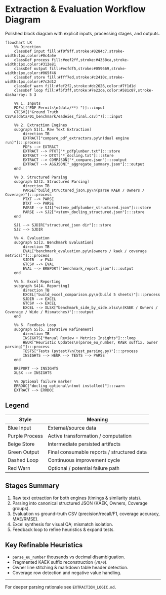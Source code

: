 # Extraction & Evaluation Workflow Diagram

Polished block diagram with explicit inputs, processing stages, and outputs.

```mermaid
flowchart LR
    %% Direction
    classDef input fill:#f0f9ff,stroke:#0284c7,stroke-width:1px,color:#0c4a6e
    classDef process fill:#eef2ff,stroke:#4338ca,stroke-width:1px,color:#312e81
    classDef output fill:#ecfdf5,stroke:#059669,stroke-width:1px,color:#065f46
    classDef store fill:#fff7ed,stroke:#c2410c,stroke-width:1px,color:#7c2d12
    classDef warn fill:#fef2f2,stroke:#dc2626,color:#7f1d1d
    classDef loop fill:#f5f3ff,stroke:#7e22ce,color:#581c87,stroke-dasharray: 5 3

    %% 1. Inputs
    PDFs[("PDF Permits\n(data/**) ")]:::input
    GTCSV[("Ground Truth CSV\n(data/01_benchmark/eadeies_final.csv)")]:::input

    %% 2. Extraction Engines
    subgraph S1[1. Raw Text Extraction]
        direction TB
        EXTRACT["compare_pdf_extractors.py\n(dual engine run)"]:::process
        PDFs --> EXTRACT
        EXTRACT --> PTXT["*_pdfplumber.txt"]:::store
        EXTRACT --> DTXT["*_docling.txt"]:::store
        EXTRACT --> COMPJSON["*_compare.json"]:::output
        EXTRACT --> AGGJSON["_aggregate_summary.json"]:::output
    end

    %% 3. Structured Parsing
    subgraph S2[2. Structured Parsing]
        direction TB
        PARSE["build_structured_json.py\n(parse KAEK / Owners / Coverage)"]:::process
        PTXT --> PARSE
        DTXT --> PARSE
        PARSE --> SJ1["<stem>_pdfplumber_structured.json"]:::store
        PARSE --> SJ2["<stem>_docling_structured.json"]:::store
    end

    SJ1 --> SJDIR["structured_json dir"]:::store
    SJ2 --> SJDIR

    %% 4. Evaluation
    subgraph S3[3. Benchmark Evaluation]
        direction TB
        EVAL["benchmark_evaluation.py\n(owners / kaek / coverage metrics)"]:::process
        SJDIR --> EVAL
        GTCSV --> EVAL
        EVAL --> BREPORT["benchmark_report.json"]:::output
    end

    %% 5. Excel Reporting
    subgraph S4[4. Reporting]
        direction TB
        EXCEL["build_excel_comparison.py\n(build 5 sheets)"]:::process
        SJDIR --> EXCEL
        GTCSV --> EXCEL
        EXCEL --> XLSX["benchmark_side_by_side.xlsx\n(KAEK / Owners / Coverage / Wide / Mismatches)"]:::output
    end

    %% 6. Feedback Loop
    subgraph S5[5. Iterative Refinement]
        direction TB
        INSIGHTS["Manual Review + Metrics Insights"]:::loop
        HEUR["Heuristic Updates\n(parse_eu_number, KAEK suffix, owner parsing)"]:::process
        TESTS["Tests (pytest)\n(test_parsing.py)"]:::process
        INSIGHTS --> HEUR --> TESTS --> PARSE
    end

    BREPORT --> INSIGHTS
    XLSX --> INSIGHTS

    %% Optional failure marker
    ERRDOC["docling optional\n(not installed)"]:::warn
    EXTRACT --> ERRDOC
```

## Legend
| Style | Meaning |
|-------|---------|
| Blue Input | External/source data |
| Purple Process | Active transformation / computation |
| Beige Store | Intermediate persisted artifacts |
| Green Output | Final consumable reports / structured data |
| Dashed Loop | Continuous improvement cycle |
| Red Warn | Optional / potential failure path |

## Stages Summary
1. Raw text extraction for both engines (timings & similarity stats).
2. Parsing into canonical structured JSON (KAEK, Owners, Coverage groups).
3. Evaluation vs ground-truth CSV (precision/recall/F1, coverage accuracy, MAE/RMSE).
4. Excel synthesis for visual QA; mismatch isolation.
5. Feedback loop to refine heuristics & expand tests.

## Key Refinable Heuristics
- `parse_eu_number` thousands vs decimal disambiguation.
- Fragmented KAEK suffix reconstruction (`/0/0`).
- Owner line stitching & markdown table header detection.
- Coverage row detection and negative value handling.

---
For deeper parsing rationale see `EXTRACTION_LOGIC.md`.
